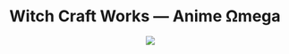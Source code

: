 # Witch Craft Works — Anime Ωmega

<center><img src="http://i2.wp.com/upload.wikimedia.org/wikipedia/de/f/f0/Witch_Craft_Works_Logo.png?w=734"/></center>

